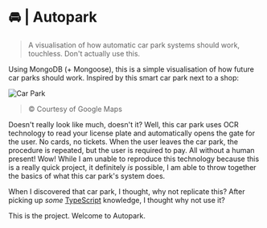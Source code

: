 # 🚘 | Autopark

> A visualisation of how automatic car park systems should work, touchless. Don't actually use this.

Using MongoDB (+ Mongoose), this is a simple visualisation of how future car parks should work. Inspired by this smart car park next to a shop:

![Car Park](https://mcs.is-inside.me/RUOjC398.png)

> © Courtesy of Google Maps

Doesn't really look like much, doesn't it? Well, this car park uses OCR technology to read your license plate and automatically opens the gate for the user. No cards, no tickets. When the user leaves the car park, the procedure is repeated, but the user is required to pay. All without a human present! Wow! While I am unable to reproduce this technology because this is a really quick project, it definitely _is_ possible, I am able to throw together the basics of what this car park's system does.

When I discovered that car park, I thought, why not replicate this? After picking up _some_ [TypeScript](https://www.typescriptlang.org/) knowledge, I thought why not use it?

This is the project. Welcome to Autopark.
